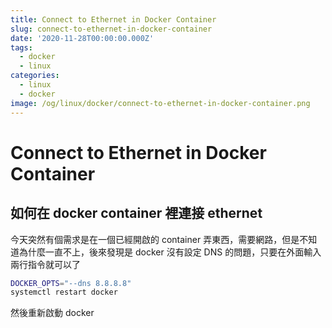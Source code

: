 ```yaml
---
title: Connect to Ethernet in Docker Container
slug: connect-to-ethernet-in-docker-container
date: '2020-11-28T00:00:00.000Z'
tags:
  - docker
  - linux
categories:
  - linux
  - docker
image: /og/linux/docker/connect-to-ethernet-in-docker-container.png
---
```


# Connect to Ethernet in Docker Container

## 如何在 docker container 裡連接 ethernet

今天突然有個需求是在一個已經開啟的 container 弄東西，需要網路，但是不知道為什麼一直不上，後來發現是 docker 沒有設定 DNS 的問題，只要在外面輸入兩行指令就可以了

```bash
DOCKER_OPTS="--dns 8.8.8.8"
systemctl restart docker
```

然後重新啟動 docker

